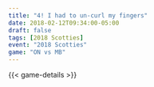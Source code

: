```yaml
---
title: "4! I had to un-curl my fingers"
date: 2018-02-12T09:34:00-05:00
draft: false
tags: [2018 Scotties]
event: "2018 Scotties"
game: "ON vs MB"
---
```

{{< game-details >}}
<!--more--> 
